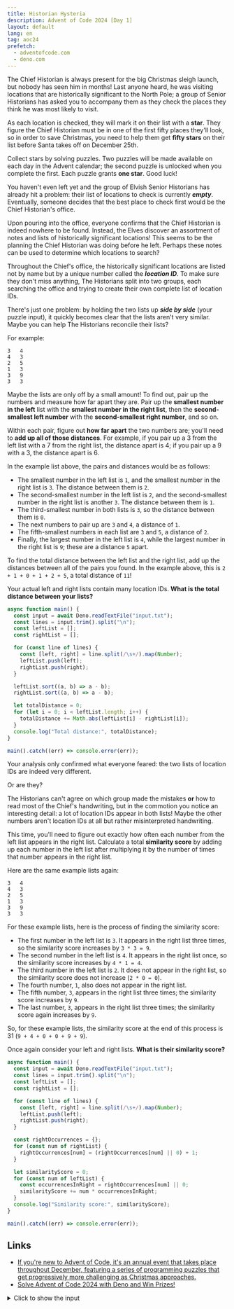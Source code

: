```yaml
---
title: Historian Hysteria
description: Advent of Code 2024 [Day 1]
layout: default
lang: en
tag: aoc24
prefetch:
  - adventofcode.com
  - deno.com
---
```


The Chief Historian is always present for the big Christmas sleigh launch, but nobody has seen him in months! Last anyone heard, he was visiting locations that are historically significant to the North Pole; a group of Senior Historians has asked you to accompany them as they check the places they think he was most likely to visit.

As each location is checked, they will mark it on their list with a **star**. They figure the Chief Historian must be in one of the first fifty places they'll look, so in order to save Christmas, you need to help them get **fifty stars** on their list before Santa takes off on December 25th.

Collect stars by solving puzzles. Two puzzles will be made available on each day in the Advent calendar; the second puzzle is unlocked when you complete the first. Each puzzle grants **one star**. Good luck!

You haven't even left yet and the group of Elvish Senior Historians has already hit a problem: their list of locations to check is currently **_empty_**. Eventually, someone decides that the best place to check first would be the Chief Historian's office.

Upon pouring into the office, everyone confirms that the Chief Historian is indeed nowhere to be found. Instead, the Elves discover an assortment of notes and lists of historically significant locations! This seems to be the planning the Chief Historian was doing before he left. Perhaps these notes can be used to determine which locations to search?

Throughout the Chief's office, the historically significant locations are listed not by name but by a unique number called the **_location ID_**. To make sure they don't miss anything, The Historians split into two groups, each searching the office and trying to create their own complete list of location IDs.

There's just one problem: by holding the two lists up **_side by side_** (your puzzle input), it quickly becomes clear that the lists aren't very similar. Maybe you can help The Historians reconcile their lists?

For example:

```
3   4
4   3
2   5
1   3
3   9
3   3
```

Maybe the lists are only off by a small amount! To find out, pair up the numbers and measure how far apart they are. Pair up the **smallest number in the left** list with the **smallest number in the right list**, then the **second-smallest left number** with the **second-smallest right number**, and so on.

Within each pair, figure out **how far apart** the two numbers are; you'll need to **add up all of those distances**. For example, if you pair up a 3 from the left list with a 7 from the right list, the distance apart is 4; if you pair up a 9 with a 3, the distance apart is 6.

In the example list above, the pairs and distances would be as follows:

- The smallest number in the left list is `1`, and the smallest number in the right list is `3`. The distance between them is `2`.
- The second-smallest number in the left list is `2`, and the second-smallest number in the right list is another `3`. The distance between them is `1`.
- The third-smallest number in both lists is `3`, so the distance between them is `0`.
- The next numbers to pair up are `3` and `4`, a distance of `1`.
- The fifth-smallest numbers in each list are `3` and `5`, a distance of `2`.
- Finally, the largest number in the left list is `4`, while the largest number in the right list is `9`; these are a distance `5` apart.

To find the total distance between the left list and the right list, add up the distances between all of the pairs you found. In the example above, this is `2 + 1 + 0 + 1 + 2 + 5`, a total distance of `11`!

Your actual left and right lists contain many location IDs. **What is the total distance between your lists?**

```js
async function main() {
  const input = await Deno.readTextFile("input.txt");
  const lines = input.trim().split("\n");
  const leftList = [];
  const rightList = [];

  for (const line of lines) {
    const [left, right] = line.split(/\s+/).map(Number);
    leftList.push(left);
    rightList.push(right);
  }

  leftList.sort((a, b) => a - b);
  rightList.sort((a, b) => a - b);

  let totalDistance = 0;
  for (let i = 0; i < leftList.length; i++) {
    totalDistance += Math.abs(leftList[i] - rightList[i]);
  }
  console.log("Total distance:", totalDistance);
}

main().catch((err) => console.error(err));
```

Your analysis only confirmed what everyone feared: the two lists of location IDs are indeed very different.

Or are they?

The Historians can't agree on which group made the mistakes **or** how to read most of the Chief's handwriting, but in the commotion you notice an interesting detail: a lot of location IDs appear in both lists! Maybe the other numbers aren't location IDs at all but rather misinterpreted handwriting.

This time, you'll need to figure out exactly how often each number from the left list appears in the right list. Calculate a total **similarity score** by adding up each number in the left list after multiplying it by the number of times that number appears in the right list.

Here are the same example lists again:

```
3   4
4   3
2   5
1   3
3   9
3   3
```

For these example lists, here is the process of finding the similarity score:

- The first number in the left list is `3`. It appears in the right list three times, so the similarity score increases by `3 * 3 = 9`.
- The second number in the left list is `4`. It appears in the right list once, so the similarity score increases by `4 * 1 = 4`.
- The third number in the left list is `2`. It does not appear in the right list, so the similarity score does not increase (`2 * 0 = 0`).
- The fourth number, `1`, also does not appear in the right list.
- The fifth number, `3`, appears in the right list three times; the similarity score increases by `9`.
- The last number, `3`, appears in the right list three times; the similarity score again increases by `9`.

So, for these example lists, the similarity score at the end of this process is 31 (`9 + 4 + 0 + 0 + 9 + 9`).

Once again consider your left and right lists. **What is their similarity score?**

```js
async function main() {
  const input = await Deno.readTextFile("input.txt");
  const lines = input.trim().split("\n");
  const leftList = [];
  const rightList = [];

  for (const line of lines) {
    const [left, right] = line.split(/\s+/).map(Number);
    leftList.push(left);
    rightList.push(right);
  }

  const rightOccurrences = {};
  for (const num of rightList) {
    rightOccurrences[num] = (rightOccurrences[num] || 0) + 1;
  }

  let similarityScore = 0;
  for (const num of leftList) {
    const occurrencesInRight = rightOccurrences[num] || 0;
    similarityScore += num * occurrencesInRight;
  }
  console.log("Similarity score:", similarityScore);
}

main().catch((err) => console.error(err));
```

## Links

- [If you're new to Advent of Code, it's an annual event that takes place throughout December, featuring a series of programming puzzles that get progressively more challenging as Christmas approaches.](https://adventofcode.com/2024/day/1)
- [Solve Advent of Code 2024 with Deno and Win Prizes!](https://deno.com/blog/advent-of-code-2024)

<details>
	<summary>Click to show the input</summary>
	<pre>
57643   17620
19062   47340
11105   16109
72032   30050
16289   65967
42361   35795
45873   16124
16167   65832
57216   47340
15920   71163
22534   30837
38721   64603
27502   32313
17094   50986
84849   67526
20884   64392
21987   59516
39419   98547
10839   29910
77870   15917
94474   57604
29876   18768
72281   16109
52066   21561
11847   24044
83711   11404
47340   29941
54869   62664
63495   62664
87421   46184
12673   51492
21401   77546
13800   70131
35534   46986
51304   41199
51515   39683
25160   55295
39133   88509
68329   62664
56917   84849
68841   33033
27693   78397
82953   22601
47353   27226
70002   59980
74154   16109
86034   84849
95639   62349
45722   59516
69049   22317
51692   17620
39166   65967
30495   55388
81255   17869
60454   41199
26224   81511
74983   16124
55752   90759
22465   24501
57854   22943
94700   59516
83099   31049
26617   32773
23277   52176
34125   18754
61685   11874
49752   44170
82839   26115
28748   62664
19753   73220
76703   16124
41076   60454
94607   98100
88668   47340
56446   90759
93070   65832
25427   65524
51967   16964
23531   92947
44724   76864
32642   60237
54203   22536
62977   69799
31242   64392
94016   75284
55953   84849
35527   83890
54207   16964
44027   46184
82186   60112
72150   28927
68617   89252
57085   65832
18164   39683
28818   61894
94464   96385
73344   17681
76429   27054
25559   84215
24143   65907
12888   93195
33654   52859
13309   67042
90824   55187
42199   61494
99525   33401
60919   59516
14832   74668
83140   90759
68116   75402
35265   16124
30971   57216
84947   98547
35362   15902
98472   65832
32851   30050
47123   23601
37165   73599
64938   97672
39094   16964
32542   84849
70739   89107
59747   65832
51960   87068
75826   16109
96621   92566
80372   60656
15595   92864
17009   59796
87108   16124
70344   85636
12951   89107
25963   41199
60994   12246
26308   96930
58823   37556
18153   72254
20975   11570
42013   30141
53539   39683
40729   63401
10964   17620
76208   18768
55734   12636
29742   14160
40999   33033
61760   47123
57734   85993
32323   17620
53967   71169
41453   60454
53895   39683
99823   30156
12983   20098
71421   47829
76964   33049
82841   87433
55517   47340
75661   17620
22232   16081
36803   33033
83930   32773
54392   29132
67783   27226
78834   34040
46044   60454
97734   41199
16374   82621
23972   39787
80360   33654
48876   34378
11260   16124
53596   71313
60950   65832
37956   90734
87063   64392
66760   90734
24341   90734
13907   56662
39084   64270
30798   22591
30370   22943
57538   93797
41199   60454
79187   25199
43099   18768
13070   20881
39307   45484
89252   40350
94161   81798
91119   39683
97429   39599
64997   20578
32145   98547
13342   90759
82088   58672
61898   62664
72616   78897
17954   71652
58825   68383
44525   30658
28074   33033
17636   16124
94958   61724
48971   47340
85361   48120
82391   68794
69603   23741
64066   13582
65092   45163
49086   32773
42231   98547
56734   81797
76829   30156
99378   42745
59516   22285
18672   47123
68792   97672
46265   17620
28964   77566
14875   61068
95708   23528
38828   65832
56799   51315
40443   92737
64615   32773
27557   27226
89585   76621
67867   61305
28621   65979
88258   32773
73478   16124
98662   32773
38098   90759
76219   18768
23664   32773
70807   82839
64392   16109
39683   87325
47297   91952
25007   37572
90841   32773
82423   60454
56193   59516
83332   82839
17826   59516
95927   82839
62664   88503
33750   27771
51457   90759
47908   27341
67000   30050
66855   14734
20055   52372
60010   16109
30431   95964
12321   30156
53585   88159
55043   18768
20000   73383
28871   41199
82812   89107
13060   71616
70027   36310
80606   30050
55151   27226
63800   64392
35192   66432
78917   29589
92483   32773
10457   20728
70963   57216
67927   91119
36688   67070
93141   64392
93362   16124
81614   94940
81186   66565
56418   60166
64292   70331
43290   65832
10656   27226
38812   40982
33000   16124
18100   17109
37989   85483
14064   82711
14399   16964
22066   72604
49658   47123
29682   59516
59980   19363
91466   89107
70211   30342
35905   27226
67755   17620
75456   10664
54074   65832
23976   91119
22224   80267
78250   16081
53819   26866
99580   53011
49653   89107
13703   18768
39210   33033
13265   19583
70869   74044
42643   64392
97800   80872
33668   90759
62475   21888
64693   83264
31715   99185
83449   13990
33033   91104
39765   60517
93890   60670
23400   17620
92189   93768
63780   16109
73093   50153
13323   89107
69167   61436
48878   55630
13718   57216
27903   94896
69456   16109
46468   60454
52145   30596
20909   89107
22536   67083
80514   43159
98390   36556
78956   60454
23497   55983
15348   47123
61890   90734
89951   31879
20728   79394
49303   30713
30422   57216
73676   33033
49698   81919
76046   17620
45242   84849
25389   40202
32448   47299
59354   82839
70423   89252
89306   65967
59766   27268
37037   98547
65021   18895
54230   18768
43969   63446
50630   65832
54139   88509
85677   88746
47692   37399
21467   22536
83644   67594
21789   97672
13648   90759
28017   57216
74883   49798
16109   72646
46184   30050
36000   44597
33728   22536
44888   59516
11222   30050
36641   78012
42426   18768
93707   90734
82249   39683
86185   79158
63476   45090
52464   24645
33497   47340
51699   31223
67877   36634
16955   69854
49928   61017
16708   62664
91134   29644
24080   98547
16031   91119
49022   74628
88710   44253
22505   27651
22483   33033
10981   76873
74260   90620
53783   62664
67774   16124
56303   66706
87017   74124
25003   57216
54386   20728
55011   32773
35564   45090
43205   90759
90317   96125
65967   57216
27412   88804
26888   67612
50833   83419
90825   16964
68203   18108
51609   69179
69744   65832
56356   89107
89107   54941
88509   65832
92237   90734
44066   36406
80980   58864
98957   60659
22264   41199
60969   33654
17620   40115
90800   93572
62862   64392
27780   18768
66419   60454
70524   86222
26486   27226
72422   98298
90508   30050
28259   41199
14239   39683
21310   86711
35507   62664
77638   83310
10307   33033
71173   98232
39165   57216
92119   86108
52470   17765
18950   42325
55271   29040
25924   56949
55619   20728
48809   18768
32300   53100
60316   16153
44763   74270
25666   16964
81291   67521
60771   93797
81653   16964
67405   89107
79747   52151
47382   33033
29989   34981
50331   44690
17848   60454
89637   18768
98116   64392
80694   45090
95798   10999
78442   99645
45090   94611
23385   62664
86919   59516
71255   33033
82002   97672
89066   16109
98896   86008
27000   64545
99089   90734
13394   18768
20748   89107
88835   47340
87101   16109
61684   82505
87896   16081
97799   20728
63040   62664
85411   89107
34131   74658
65406   83937
91155   99556
65832   33674
81208   55861
85395   46184
16926   99827
35793   30050
12707   57216
67126   52814
92795   88509
91840   84607
54768   65833
52180   17819
53100   30156
73239   69810
49380   49485
80253   76262
53209   49131
11121   33033
44463   39683
53271   84849
69448   76937
36173   63218
60547   75774
54971   27226
44418   65832
66775   19905
71561   21069
32773   91318
76204   81715
98547   16081
24876   22287
33855   90759
28306   16554
30050   12914
21242   90734
19505   14213
54591   48135
72512   73973
10186   72386
98061   42401
83084   32773
38957   53473
56756   98547
36706   32773
82325   47179
24632   90734
55788   34600
21147   25888
97814   89467
76627   57216
83496   45700
35495   16109
57929   30156
44008   37332
68284   20370
58203   59516
33603   91682
91850   39247
55632   16124
48086   33894
96381   10569
77170   84849
39336   85833
74736   15527
92977   93797
74412   47340
99801   58501
51368   17620
68476   27226
21734   45090
85160   91119
67622   80512
33195   32773
99282   17620
40016   59575
70136   10061
60848   67727
79546   47112
71409   16964
48029   34780
75919   45090
26206   47123
26139   17620
98726   47340
75480   16333
60703   16081
56290   16109
20547   97672
85264   17620
72745   41885
11648   15733
89927   64392
41626   22536
40096   98547
11676   97594
38937   27226
95166   92683
45499   90759
44553   19438
58227   32773
78021   33033
31576   78113
25095   59274
62956   43830
87587   48890
37318   26768
31960   84849
44972   30050
47152   55462
48034   69405
99245   57216
51671   20728
31412   92094
19038   53100
30040   16109
81022   24270
28727   89381
63343   62053
44062   90734
52098   20786
32337   69696
10627   47340
86438   91119
11359   97672
79827   78893
50991   73474
41506   64392
64427   58282
30314   38013
55147   51690
24076   97672
55139   30156
84755   65832
77418   39683
65841   83092
89026   17102
43842   17620
69091   92274
45281   97447
76721   57216
85918   30383
75795   30156
25664   55704
97570   15961
52566   56257
56772   46184
66023   70725
70877   60352
58489   17620
97243   16081
90065   96590
15509   87622
16396   64392
52851   96477
27226   46960
90734   16124
69265   45713
52153   56385
62294   56305
60456   47123
22359   59516
72820   22831
16060   88509
48347   11949
93708   16109
40506   97672
34923   16152
82726   16124
75211   45090
42580   26606
55998   60454
36766   57216
49855   37173
95715   64233
88333   46280
43573   94103
58068   43319
65789   67256
26337   16081
41559   39630
94353   22943
60210   48776
31864   81825
43486   89107
89008   29137
40463   22547
69990   30050
43940   56443
77221   18768
75112   98547
10957   78948
74710   12120
59368   89107
32133   33654
75434   72998
14918   89107
78742   51635
47615   59414
92968   71551
34542   22943
38734   20291
10118   56801
43713   55518
82778   90734
90759   30050
65951   35684
60584   97672
74575   65365
79698   39683
25005   97672
87205   41199
61821   69895
91262   36850
59774   16124
25663   56501
59643   18768
91239   18768
67918   27226
90338   27226
46014   25578
83831   87690
61964   47340
93797   89252
31368   90759
25677   59638
98724   62664
45567   23553
58366   44041
97070   22943
42402   45061
30156   39747
21792   97672
88704   43711
86958   65967
87735   69189
46436   97038
67398   89243
25402   95547
75281   39683
10908   56544
13665   32898
14289   22943
78567   19318
58378   27226
70508   16670
27417   79914
39259   31265
75173   18768
67055   58536
94446   58240
13538   93924
47472   98146
73403   95703
80112   90734
53479   39683
68774   79739
15947   88002
98908   95443
34832   33654
49962   97672
37504   59516
75818   52244
61492   45090
46636   36056
60015   16109
91286   46184
37897   91119
92495   32773
86458   93797
39276   61612
22884   56365
71464   45090
32095   87760
54595   27226
24423   94229
22187   91119
82210   48731
19488   88509
65566   68008
77921   62589
17295   92247
91582   45090
24317   89107
68159   94508
81663   79967
78357   23724
36492   65832
53202   85336
64614   36692
13683   30156
46365   82672
61031   18768
52374   45090
24823   97672
90438   32489
14871   87616
65089   20993
37779   16124
39308   12698
32476   80660
61005   17620
22943   46184
87147   89107
25126   13389
16978   93342
60815   72087
84082   93797
73857   67867
18643   64984
90549   61047
30337   32773
62788   84849
36450   91530
18667   27226
31868   17135
34793   50284
87706   89107
24983   76729
49759   58359
88262   76480
75939   64392
19997   88556
62343   56462
45616   97672
45860   93888
68344   11535
55812   68813
58211   30050
57040   57926
60518   32773
71099   57155
24428   57216
54582   90308
55276   55066
58848   20728
75393   97672
11569   68342
88739   60454
92898   83347
91074   19081
68506   78420
28953   64392
40480   68489
78476   33654
52052   90759
38383   69088
94501   58424
11804   92541
88802   72137
14159   20700
31951   25669
71802   90759
51736   93797
40245   33196
76174   79841
65410   39683
77053   79537
47630   62664
22202   73334
67248   27226
18768   84849
75554   41199
91793   16109
15692   97672
78398   96505
64570   60454
85672   37902
32952   93797
72503   46027
62594   47340
14375   98105
98715   68010
68922   64392
14526   19785
47522   65951
58875   93129
90570   60939
36853   47817
72716   53863
64202   27240
18894   93797
16184   62664
18595   45090
68531   45090
29435   94452
48615   33033
90773   97672
65539   16964
37091   16124
85835   90759
93470   32585
71460   16320
67920   93186
71775   80052
31403   74944
68444   89107
57842   65832
12734   35998
14195   41229
63687   73891
19494   65967
28761   70887
64063   50742
90511   17620
47699   90759
99339   74495
64610   87080
30124   39683
44098   39683
92946   60454
63078   71049
69198   19253
81067   66283
27276   62664
60707   16124
92750   10833
15611   93797
80632   22536
81434   30050
31643   89107
12277   46282
94027   98547
65878   46619
88364   49881
66635   33033
70736   46184
94291   73977
96756   21223
74141   98354
99623   64392
47960   28999
67373   91119
44303   97672
24370   41607
41710   47340
27632   22536
14584   38508
12530   20728
99369   33033
47344   18768
69327   16541
51570   11107
29199   46184
16964   61946
95237   29761
22379   90759
85798   41199
25053   27180
61660   62664
41800   95048
16124   35616
63219   28270
81668   39683
75520   79737
99726   16081
38012   93797
38268   13109
92610   26416
27885   91119
21596   24011
67364   97672
75268   98704
91852   21659
62389   84076
10196   53612
92074   47123
29408   31697
21662   32940
13219   89107
13114   21512
48531   31805
71249   20665
67554   79621
86260   59516
87497   70849
16230   46623
38758   90759
84298   30050
84242   16124
95389   86465
77666   73820
79652   44579
83324   62664
53778   57216
43407   83484
99150   59782
16081   29507
73980   17620
63828   58641
47913   59516
67136   97390
97672   90734
98377   75087
36910   16109
61140   93797
69501   96356
91030   45251
37044   16124
71591   39683
87886   64392
51030   65967
12076   32551
82030   60454
28642   95851
45176   73711
44774   92783
35230   73053
85460   78500
95631   66420
77427   84991
26839   90759
98740   64392
55636   51814
14543   16109
71485   61007
78254   68306
28704   60454
	</pre>
</details>
